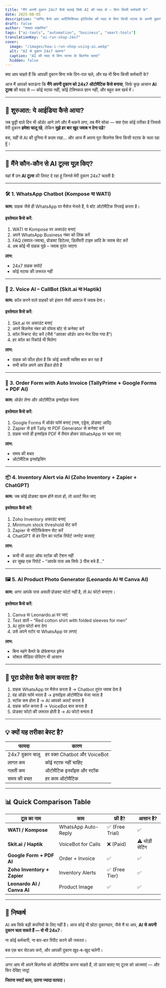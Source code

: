 ```yaml
---
title: "मैंने अपनी दुकान 24x7 कैसे चलाई सिर्फ AI की मदद से – बिना किसी कर्मचारी के"
date: 2025-08-05
description: "जानिए कैसे आप आर्टिफिशियल इंटेलिजेंस की मदद से बिना किसी स्टाफ के अपनी दुकान को 24 घंटे चालू रख सकते हैं। आसान स्टेप्स में समझाया गया है।"
draft: false
author: "शाक्षत वखारिया"
tags: ["ai-tools", "automation", "business", "smart-tools"]
translationKey: "ai-run-shop-24x7"
cover:
  image: "/images/how-i-run-shop-using-ai.webp"
  alt: "AI से दुकान 24x7 चलाना"
  caption: "AI की मदद से बिना स्टाफ के बिज़नेस चलाएं"
  hidden: false
---
```


क्या आप चाहते हैं कि आपकी दुकान बिना रुके दिन-रात चले, और वह भी बिना किसी कर्मचारी के?

आज मैं आपको बताऊंगा कि **मैंने अपनी दुकान को 24x7 ऑटोमैटिक कैसे बनाया**, सिर्फ कुछ आसान **AI टूल्स** की मदद से — कोई स्टाफ नहीं, कोई टेक्निकल ज्ञान नहीं, और बहुत कम खर्च में।

---

## 🧠 शुरुआत: ये आईडिया कैसे आया?

जब छुट्टी वाले दिन भी ऑर्डर आने लगे और मैं थकने लगा, तब मैंने सोचा — क्या ऐसा कोई तरीका है जिससे मेरी दुकान **हमेशा चालू रहे**, लेकिन **मुझे हर बार खुद जवाब न देना पड़े**?

बस, यहीं से AI की दुनिया में कदम रखा… और आज मैं अपना पूरा बिज़नेस बिना किसी स्टाफ के चला रहा हूं।

---

## 🤖 मैंने कौन-कौन से AI टूल्स यूज़ किए?

यहां मैं उन **AI टूल्स** की लिस्ट दे रहा हूं जिनसे मेरी दुकान 24x7 चलती है:

---

### 🛠️ 1. WhatsApp Chatbot (Kompose या WATI)

**काम:** ग्राहक जैसे ही WhatsApp पर मैसेज भेजते हैं, ये बॉट ऑटोमैटिक रिप्लाई करता है।

#### इस्तेमाल कैसे करें:

1. WATI या Kompose पर अकाउंट बनाएं
2. अपने WhatsApp Business नंबर को लिंक करें
3. FAQ (सवाल-जवाब), प्रोडक्ट डिटेल्स, डिलीवरी टाइम आदि के जवाब सेट करें
4. अब कोई भी ग्राहक पूछे – जवाब तुरंत जाएगा

**लाभ:**
- 24x7 ग्राहक सपोर्ट
- कोई स्टाफ की ज़रूरत नहीं

---

### 💬 2. Voice AI – CallBot (Skit.ai या Haptik)

**काम:** कॉल करने वाले ग्राहकों को इंसान जैसी आवाज़ में जवाब देना।

#### इस्तेमाल कैसे करें:

1. Skit.ai पर अकाउंट बनाएं
2. अपने बिज़नेस नंबर को वॉयस बॉट से कनेक्ट करें
3. कॉल स्क्रिप्ट सेट करें (जैसे “आपका ऑर्डर आज भेज दिया गया है”)
4. हर कॉल का रिकॉर्ड भी मिलेगा

**लाभ:**
- ग्राहक को फील होता है कि कोई असली व्यक्ति बात कर रहा है
- सभी कॉल अपने आप हैंडल होते हैं

---

### 🧾 3. Order Form with Auto Invoice (TallyPrime + Google Forms + PDF AI)

**काम:** ऑर्डर लेना और ऑटोमैटिक इनवॉइस भेजना

#### इस्तेमाल कैसे करें:

1. Google Forms में ऑर्डर फॉर्म बनाएं (नाम, एड्रेस, प्रोडक्ट आदि)
2. Zapier से इसे Tally या PDF Generator से कनेक्ट करें
3. ग्राहक भरते ही इनवॉइस PDF में तैयार होकर WhatsApp पर चला जाए

**लाभ:**
- समय की बचत
- ऑटोमैटिक इनवॉइसिंग

---

### 📦 4. Inventory Alert via AI (Zoho Inventory + Zapier + ChatGPT)

**काम:** जब कोई प्रोडक्ट खत्म होने वाला हो, तो अलर्ट मिल जाए

#### इस्तेमाल कैसे करें:

1. Zoho Inventory अकाउंट बनाएं
2. Minimum stock threshold सेट करें
3. Zapier से नोटिफिकेशन सेट करें
4. ChatGPT से हर दिन का स्टॉक रिपोर्ट जनरेट करवाएं

**लाभ:**
- कभी भी आउट ऑफ स्टॉक की टेंशन नहीं
- हर सुबह एक रिपोर्ट – “आपके पास अब सिर्फ 3 पीस बचे हैं…”

---

### 🖼️ 5. AI Product Photo Generator (Leonardo AI या Canva AI)

**काम:** अगर आपके पास असली प्रोडक्ट फोटो नहीं है, तो AI फोटो बनाएगा।

#### इस्तेमाल कैसे करें:

1. Canva या Leonardo.ai पर जाएं
2. Text डालें – “Red cotton shirt with folded sleeves for men”
3. AI तुरंत फोटो बना देगा
4. उसे अपने स्टोर या WhatsApp पर लगाएं

**लाभ:**
- बिना महंगे कैमरे के प्रोफेशनल इमेज
- सोशल मीडिया पोस्टिंग भी आसान

---

## 🚀 पूरा प्रोसेस कैसे काम करता है?

1. ग्राहक WhatsApp पर मैसेज करता है → Chatbot तुरंत जवाब देता है
2. वह ऑर्डर फॉर्म भरता है → इनवॉइस ऑटोमैटिक भेजा जाता है
3. स्टॉक कम होता है → AI आपको अलर्ट करता है
4. ग्राहक कॉल करता है → VoiceBot बात करता है
5. प्रोडक्ट फोटो की ज़रूरत होती है → AI फोटो बनाता है

---

## 💡 क्यों यह तरीका बेस्ट है?

| फायदा | कारण |
|-------|-------|
| 24x7 दुकान चालू | हर वक्त Chatbot और VoiceBot |
| लागत कम | कोई स्टाफ नहीं चाहिए |
| गलती कम | ऑटोमैटिक इनवॉइस और स्टॉक |
| समय की बचत | हर काम ऑटोमैटिक |

---

## 📊 Quick Comparison Table

| टूल का नाम | काम | फ्री है? | आसान है? |
|------------|------|----------|-----------|
| **WATI / Kompose** | WhatsApp Auto-Reply | ✅ (Free Trial) | ✅ |
| **Skit.ai / Haptik** | VoiceBot for Calls | ❌ (Paid) | ⚠️ थोड़ी सेटिंग |
| **Google Form + PDF AI** | Order + Invoice | ✅ | ✅ |
| **Zoho Inventory + Zapier** | Inventory Alerts | ✅ (Free Tier) | ✅ |
| **Leonardo AI / Canva AI** | Product Image | ✅ | ✅ |

---

## 🎯 निष्कर्ष

AI अब सिर्फ बड़ी कंपनियों के लिए नहीं है। आज कोई भी छोटा दुकानदार, जैसे मैं या आप, **AI से अपनी दुकान चला सकते हैं — वो भी 24x7**।

ना कोई कर्मचारी, ना बार-बार रिपीट करने की जरूरत।

बस एक बार सेटअप करो, और आपकी दुकान खुद-ब-खुद चलेगी।

---

अगर आप भी अपने बिज़नेस को ऑटोमैटिक करना चाहते हैं, तो ऊपर बताए गए टूल्स को आजमाएं — और फिर देखिए जादू!

**जितना स्मार्ट काम, उतना ज्यादा फायदा।**

